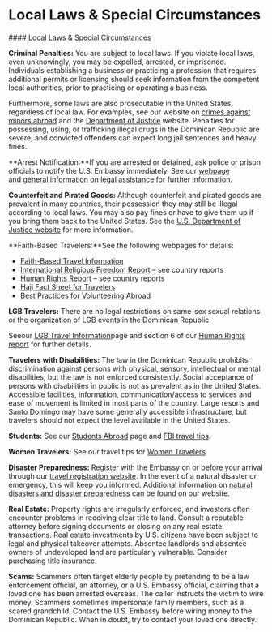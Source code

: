 # Local Laws & Special Circumstances

[#### Local Laws & Special Circumstances](javascript:void(0); "Local Laws & Special Circumstances")

**Criminal Penalties:** You are subject to local laws. If you violate local laws, even unknowingly, you may be expelled, arrested, or imprisoned. Individuals establishing a business or practicing a profession that requires additional permits or licensing should seek information from the competent local authorities, prior to practicing or operating a business.

Furthermore, some laws are also prosecutable in the United States, regardless of local law. For examples, see our website on [crimes against minors abroad](http://travel.state.gov/content/passports/en/emergencies/arrest/criminalpenalties.html) and the [Department of Justice](https://www.ice.gov/news/releases/notice-us-citizens-your-actions-abroad-may-have-serious-consequences) website. Penalties for possessing, using, or trafficking illegal drugs in the Dominican Republic are severe, and convicted offenders can expect long jail sentences and heavy fines.  
  
**Arrest Notification:**If you are arrested or detained, ask police or prison officials to notify the U.S. Embassy immediately. See our [webpage](http://travel.state.gov/content/passports/english/emergencies/arrest.html) and [general information on legal assistance](https://do.usembassy.gov/services/arrest-of-a-u-s-citizen/) for further information.

**Counterfeit and Pirated Goods:** Although counterfeit and pirated goods are prevalent in many countries, their possession they may still be illegal according to local laws. You may also pay fines or have to give them up if you bring them back to the United States. See the [U.S. Department of Justice website](https://www.justice.gov/criminal-ccips) for more information.

**Faith-Based Travelers:**See the following webpages for details:

* [Faith-Based Travel Information](https://travel.state.gov/content/passports/en/go/faith-based-travel.html)
* [International Religious Freedom Report](http://www.state.gov/j/drl/irf/rpt/index.htm) – see country reports
* [Human Rights Report](http://www.state.gov/j/drl/rls/hrrpt/) – see country reports
* [Hajj Fact Sheet for Travelers](http://travel.state.gov/content/passports/en/go/Hajj.html)
* [Best Practices for Volunteering Abroad](https://travel.state.gov/content/passports/en/go/volunteer.html)

**LGB Travelers:** There are no legal restrictions on same-sex sexual relations or the organization of LGB events in the Dominican Republic.

Seeour [LGB Travel Information](http://travel.state.gov/content/passports/english/go/lgbt.html)page and section 6 of our [Human Rights report](http://www.state.gov/j/drl/rls/hrrpt/) for further details.

**Travelers with Disabilities:** The law in the Dominican Republic prohibits discrimination against persons with physical, sensory, intellectual or mental disabilities, but the law is not enforced consistently. Social acceptance of persons with disabilities in public is not as prevalent as in the United States. Accessible facilities, information, communication/access to services and ease of movement is limited in most parts of the country. Large resorts and Santo Domingo may have some generally accessible infrastructure, but travelers should not expect the level available in the United States.

**Students:** See our [Students Abroad](https://travel.state.gov/content/travel/en/international-travel/before-you-go/travelers-with-special-considerations/students.html) page and [FBI travel tips](https://www.fbi.gov/news/stories/advice-for-us-college-students-abroad).

**Women Travelers:** See our travel tips for [Women Travelers](https://travel.state.gov/content/travel/en/international-travel/before-you-go/travelers-with-special-considerations/women-travelers.html).

**Disaster Preparedness:** Register with the Embassy on or before your arrival through our [travel registration website](https://step.state.gov/). In the event of a natural disaster or emergency, this will keep you informed. Additional information on [natural disasters and disaster preparedness](https://do.usembassy.gov/services/hurricanes/) can be found on our website.  
  
**Real Estate:** Property rights are irregularly enforced, and investors often encounter problems in receiving clear title to land. Consult a reputable attorney before signing documents or closing on any real estate transactions. Real estate investments by U.S. citizens have been subject to legal and physical takeover attempts. Absentee landlords and absentee owners of undeveloped land are particularly vulnerable. Consider purchasing title insurance.  
  
**Scams:** Scammers often target elderly people by pretending to be a law enforcement official, an attorney, or a U.S. Embassy official, claiming that a loved one has been arrested overseas. The caller instructs the victim to wire money. Scammers sometimes impersonate family members, such as a scared grandchild. Contact the U.S. Embassy before wiring money to the Dominican Republic. When in doubt, try to contact your loved one directly.